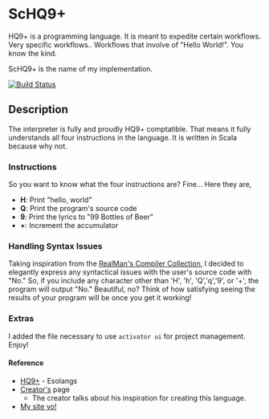 # ScHQ9+
HQ9+ is a programming language. It is meant to expedite certain workflows.
Very specific workflows.. Workflows that involve of "Hello World!". You
know the kind.

ScHQ9+ is the name of my implementation.

[![Build Status](https://api.travis-ci.org/sguzman/HQ9Plus.png?branch=master)](https://travis-ci.org/sguzman/HQ9Plus/)

## Description
The interpreter is fully and proudly HQ9+ comptatible. That means it fully
understands all four instructions in the language.
It is written in Scala because why not.

### Instructions
So you want to know what the four instructions are? Fine... Here they are,
- **H**: Print "hello, world"
- **Q**: Print the program's source code
- **9**: Print the lyrics to "99 Bottles of Beer"
- **+**: Increment the accumulator

### Handling Syntax Issues
Taking inspiration from the [RealMan's Compiler Collection](http://somewhere.fscked.org/proj/rmcc/),
I decided to elegantly express any syntactical issues with the user's
source code with "No." So, if you include any character other than 'H', 'h',
'Q','q','9', or '+', the program will output "No." Beautiful, no?
Think of how satisfying seeing the results of your program will be once
you get it working!

### Extras
I added the file necessary to use `activator ui` for project management.
Enjoy!

#### Reference
* [HQ9+](https://esolangs.org/wiki/HQ9+) - Esolangs
* [Creator's](http://web.archive.org/web/20090602074545/http://www.cliff.biffle.org/esoterica/hq9plus.html) page
    * The creator talks about his inspiration for creating this language.
* [My site yo!](initialcommit.io)
